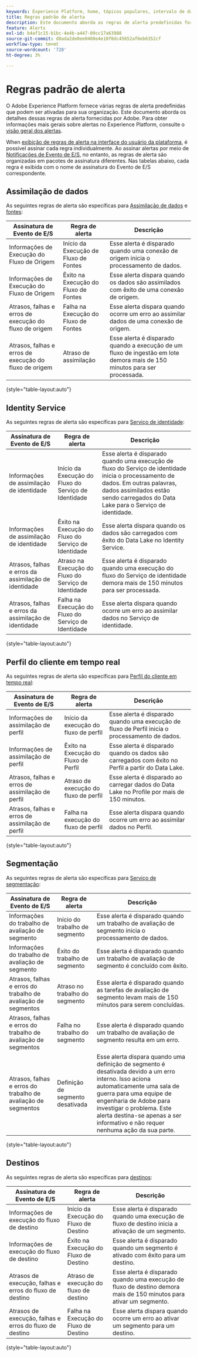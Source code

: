 ```yaml
---
keywords: Experience Platform, home, tópicos populares, intervalo de datas
title: Regras padrão de alerta
description: Este documento aborda as regras de alerta predefinidas fornecidas pelo Experience Platform.
feature: Alerts
exl-id: b4af1c15-b1bc-4e4b-a447-09cc17a63988
source-git-commit: d8ada2de0ee0408e4e10f0dc45652af6eb6352cf
workflow-type: tm+mt
source-wordcount: '728'
ht-degree: 3%

---
```


# Regras padrão de alerta

O Adobe Experience Platform fornece várias regras de alerta predefinidas que podem ser ativadas para sua organização. Este documento aborda os detalhes dessas regras de alerta fornecidas por Adobe. Para obter informações mais gerais sobre alertas no Experience Platform, consulte o [visão geral dos alertas](./overview.md).

When [exibição de regras de alerta na interface do usuário da plataforma](./ui.md), é possível assinar cada regra individualmente. Ao assinar alertas por meio de [Notificações de Evento de E/S](./subscribe.md), no entanto, as regras de alerta são organizadas em pacotes de assinatura diferentes. Nas tabelas abaixo, cada regra é exibida com o nome de assinatura do Evento de E/S correspondente.

## Assimilação de dados

As seguintes regras de alerta são específicas para [Assimilação de dados](../../ingestion/home.md) e  [fontes](../../sources/home.md):

| Assinatura de Evento de E/S | Regra de alerta | Descrição |
| --- | --- | --- |
| Informações de Execução do Fluxo de Origem | Início da Execução de Fluxo de Fontes | Esse alerta é disparado quando uma conexão de origem inicia o processamento de dados. |
| Informações de Execução do Fluxo de Origem | Êxito na Execução do Fluxo de Fontes | Esse alerta dispara quando os dados são assimilados com êxito de uma conexão de origem. |
| Atrasos, falhas e erros de execução do fluxo de origem | Falha na Execução do Fluxo de Fontes | Esse alerta dispara quando ocorre um erro ao assimilar dados de uma conexão de origem. |
| Atrasos, falhas e erros de execução do fluxo de origem | Atraso de assimilação | Esse alerta é disparado quando a execução de um fluxo de ingestão em lote demora mais de 150 minutos para ser processada. |

{style=&quot;table-layout:auto&quot;}

## Identity Service

As seguintes regras de alerta são específicas para [Serviço de identidade](../../identity-service/home.md):

| Assinatura de Evento de E/S | Regra de alerta | Descrição |
| --- | --- | --- |
| Informações de assimilação de identidade | Início da Execução do Fluxo do Serviço de Identidade | Esse alerta é disparado quando uma execução de fluxo do Serviço de identidade inicia o processamento de dados. Em outras palavras, dados assimilados estão sendo carregados do Data Lake para o Serviço de identidade. |
| Informações de assimilação de identidade | Êxito na Execução do Fluxo do Serviço de Identidade | Esse alerta dispara quando os dados são carregados com êxito do Data Lake no Identity Service. |
| Atrasos, falhas e erros da assimilação de identidade | Atraso na Execução do Fluxo do Serviço de Identidade | Esse alerta é disparado quando uma execução do fluxo do Serviço de identidade demora mais de 150 minutos para ser processada. |
| Atrasos, falhas e erros da assimilação de identidade | Falha na Execução do Fluxo do Serviço de Identidade | Esse alerta dispara quando ocorre um erro ao assimilar dados no Serviço de identidade. |

{style=&quot;table-layout:auto&quot;}

## Perfil do cliente em tempo real

As seguintes regras de alerta são específicas para [Perfil do cliente em tempo real](../../profile/home.md):

| Assinatura de Evento de E/S | Regra de alerta | Descrição |
| --- | --- | --- |
| Informações de assimilação de perfil | Início da execução do fluxo de perfil | Esse alerta é disparado quando uma execução de fluxo de Perfil inicia o processamento de dados. |
| Informações de assimilação de perfil | Êxito na Execução do Fluxo de Perfil | Esse alerta é disparado quando os dados são carregados com êxito no Perfil a partir do Data Lake. |
| Atrasos, falhas e erros de assimilação de perfil | Atraso de execução do fluxo de perfil | Esse alerta é disparado ao carregar dados do Data Lake no Profile por mais de 150 minutos. |
| Atrasos, falhas e erros de assimilação de perfil | Falha na execução do fluxo de perfil | Esse alerta dispara quando ocorre um erro ao assimilar dados no Perfil. |

{style=&quot;table-layout:auto&quot;}

## Segmentação

As seguintes regras de alerta são específicas para [Serviço de segmentação](../../segmentation/home.md):

| Assinatura de Evento de E/S | Regra de alerta | Descrição |
| --- | --- | --- |
| Informações do trabalho de avaliação de segmento | Início do trabalho de segmento | Esse alerta é disparado quando um trabalho de avaliação de segmento inicia o processamento de dados. |
| Informações do trabalho de avaliação de segmento | Êxito do trabalho de segmento | Esse alerta é disparado quando um trabalho de avaliação de segmento é concluído com êxito. |
| Atrasos, falhas e erros do trabalho de avaliação de segmentos | Atraso no trabalho do segmento | Esse alerta é disparado quando as tarefas de avaliação de segmento levam mais de 150 minutos para serem concluídas. |
| Atrasos, falhas e erros do trabalho de avaliação de segmentos | Falha no trabalho do segmento | Esse alerta é disparado quando um trabalho de avaliação de segmento resulta em um erro. |
| Atrasos, falhas e erros do trabalho de avaliação de segmentos | Definição de segmento desativada | Esse alerta dispara quando uma definição de segmento é desativada devido a um erro interno. Isso aciona automaticamente uma sala de guerra para uma equipe de engenharia de Adobe para investigar o problema. Este alerta destina-se apenas a ser informativo e não requer nenhuma ação da sua parte. |

{style=&quot;table-layout:auto&quot;}

## Destinos

As seguintes regras de alerta são específicas para [destinos](../../destinations/home.md):

| Assinatura de Evento de E/S | Regra de alerta | Descrição |
| --- | --- | --- |
| Informações de execução do fluxo de destino | Início da Execução do Fluxo de Destino | Esse alerta é disparado quando uma execução de fluxo de destino inicia a ativação de um segmento. |
| Informações de execução do fluxo de destino | Êxito na Execução do Fluxo de Destino | Esse alerta é disparado quando um segmento é ativado com êxito para um destino. |
| Atrasos de execução, falhas e erros do fluxo de destino | Atraso de execução do fluxo de destino | Esse alerta é disparado quando uma execução de fluxo de destino demora mais de 150 minutos para ativar um segmento. |
| Atrasos de execução, falhas e erros do fluxo de destino | Falha na Execução do Fluxo de Destino | Esse alerta dispara quando ocorre um erro ao ativar um segmento para um destino. |

{style=&quot;table-layout:auto&quot;}

<!-- (Definitions to be added once available)
| Segment Job Delay | This alert triggers when a segment job takes longer than 150 minutes to complete. | N/A | 30 seconds | 3 hours |
| No Ingestion Activity in Past 24 Hours | This alert triggers when no new data has been ingested in the last 24-hour period. | N/A | 1 day | 1 day |
| Ingestion Error Rate Exceeded | This alert triggers when the error rate for data ingestion exceeds the allotted threshold. | 20% | 30 seconds | 30 seconds |
| Entitlement Threshold Exceeded | This alert triggers when the number of created profiles exceeds 80% of your organization's entitlement. | 30 seconds | N/A |
| SFTP source has not ingested data | This alert triggers when an [SFTP source](../../sources/connectors/cloud-storage/sftp.md) has not ingested any data within a certain time period. | 1 day | 1 day |
| Feed Message | This alert when an identity sharing feed message has been sent to a user using [Segment Match](../../segmentation/ui/segment-match.md). | N/A | N/A |
| Feed Access Revoked | This alert triggers when another Platform user revokes access to an identity sharing feed using [Segment Match](../../segmentation/ui/segment-match.md). | N/A | N/A |
| Feed Modified | This alert triggers when an identity sharing feed is modified by a user using [Segment Match](../../segmentation/ui/segment-match.md). | N/A | N/A |
| Feed Shared | This alert triggers when a user shares a new feed in [Segment Match](../../segmentation/ui/segment-match.md). | N/A | N/A |
| Link Request | This alert triggers when a user requests to connect for partner sharing. | N/A | N/A |
| Link Action | This alert triggers when a user accepts a request to connect for partner sharing. | N/A | N/A |
-->

